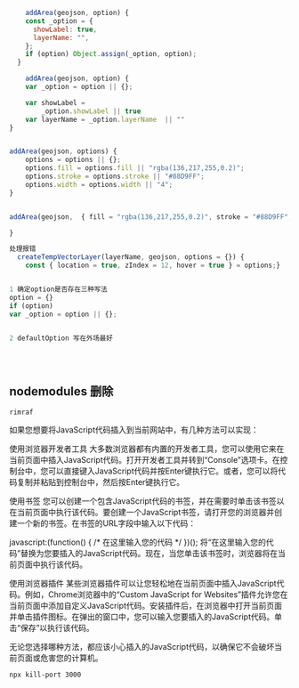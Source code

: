 <!--
 * @Descripttion: 
 * @version: 
 * @Author: zl
 * @Date: 2022-10-24 09:18:34
 * @LastEditors: zl
 * @LastEditTime: 2023-04-18 17:03:17
-->
```javascript
    addArea(geojson, option) {
    const _option = {
      showLabel: true,
      layerName: "",
    };
    if (option) Object.assign(_option, option);
  }

    addArea(geojson, option) {
    var _option = option || {};

    var showLabel =
        _option.showLabel || true
    var layerName = _option.layerName  || ""
}


addArea(geojson, options) {
    options = options || {};
    options.fill = options.fill || "rgba(136,217,255,0.2)";
    options.stroke = options.stroke || "#88D9FF";
    options.width = options.width || "4";
}


addArea(geojson,  { fill = "rgba(136,217,255,0.2)", stroke = "#88D9FF", width = 4 }) {

}

处理报错
  createTempVectorLayer(layerName, geojson, options = {}) {
    const { location = true, zIndex = 12, hover = true } = options;}


1 确定option是否存在三种写法
option = {}
if (option) 
var _option = option || {};


2 defaultOption 写在外场最好





```

## nodemodules 删除

`rimraf`





如果您想要将JavaScript代码插入到当前网站中，有几种方法可以实现：

使用浏览器开发者工具
大多数浏览器都有内置的开发者工具，您可以使用它来在当前页面中插入JavaScript代码。打开开发者工具并转到“Console”选项卡。在控制台中，您可以直接键入JavaScript代码并按Enter键执行它。或者，您可以将代码复制并粘贴到控制台中，然后按Enter键执行它。

使用书签
您可以创建一个包含JavaScript代码的书签，并在需要时单击该书签以在当前页面中执行该代码。要创建一个JavaScript书签，请打开您的浏览器并创建一个新的书签。在书签的URL字段中输入以下代码：

javascript:(function() { /* 在这里输入您的代码 */ })();
将“在这里输入您的代码”替换为您要插入的JavaScript代码。现在，当您单击该书签时，浏览器将在当前页面中执行该代码。

使用浏览器插件
某些浏览器插件可以让您轻松地在当前页面中插入JavaScript代码。例如，Chrome浏览器中的“Custom JavaScript for Websites”插件允许您在当前页面中添加自定义JavaScript代码。安装插件后，在浏览器中打开当前页面并单击插件图标。在弹出的窗口中，您可以输入您要插入的JavaScript代码。单击“保存”以执行该代码。

无论您选择哪种方法，都应该小心插入的JavaScript代码，以确保它不会破坏当前页面或危害您的计算机。


```
npx kill-port 3000
```